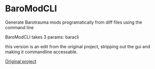 # BaroModCLI
Generate Barotrauma mods programatically from diff files using the command line

BaroModCLI takes 3 params:
baracli <bararoot> <inputmodpath> <outputpath>


this version is an edit from the original project, stripping out the gui and making it commandline accessable.

[Original project](https://github.com/Jlobblet/Barotrauma-Mod-Generator)
